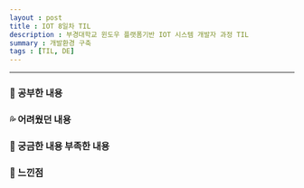 ```yaml
---
layout : post
title : IOT 8일차 TIL
description : 부경대학교 윈도우 플랫폼기반 IOT 시스템 개발자 과정 TIL
summary : 개발환경 구축
tags : [TIL, DE]
---
```

  
-------------
   
   
### 📓 공부한 내용 
  

### 💦 어려웠던 내용 


### 🧷 궁금한 내용  부족한 내용 
  

### 💬 느낀점 

